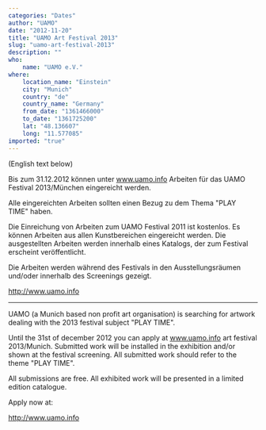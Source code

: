 ```yaml
---
categories: "Dates"
author: "UAMO"
date: "2012-11-20"
title: "UAMO Art Festival 2013"
slug: "uamo-art-festival-2013"
description: ""
who: 
    name: "UAMO e.V."
where: 
    location_name: "Einstein"
    city: "Munich"
    country: "de"
    country_name: "Germany"
    from_date: "1361466000"
    to_date: "1361725200"
    lat: "48.136607"
    long: "11.577085"
imported: "true"
---
```



(English text below)


Bis zum 31.12.2012 können unter www.uamo.info Arbeiten für das UAMO Festival 2013/München eingereicht werden.

Alle eingereichten Arbeiten sollten einen Bezug zu dem Thema "PLAY TIME" haben.

Die Einreichung von Arbeiten zum UAMO Festival 2011 ist kostenlos.
Es können Arbeiten aus allen Kunstbereichen eingereicht werden.
Die ausgestellten Arbeiten werden innerhalb eines Katalogs, der zum Festival erscheint veröffentlicht.

Die Arbeiten werden während des Festivals in den Ausstellungsräumen und/oder innerhalb des Screenings gezeigt. 

<http://www.uamo.info>


-----------------------------------------------------------------------------------------



UAMO (a Munich based non profit art organisation) is searching for artwork dealing with the 2013 festival subject "PLAY TIME". 

Until the 31st of december 2012 you can apply at www.uamo.info art festival 2013/Munich. 
Submitted work will be installed in the exhibition and/or shown at the festival screening. 
All submitted work should refer to the theme "PLAY TIME". 

All submissions are free. 
All exhibited work will be presented in a limited edition catalogue.

Apply now at: 

<http://www.uamo.info>